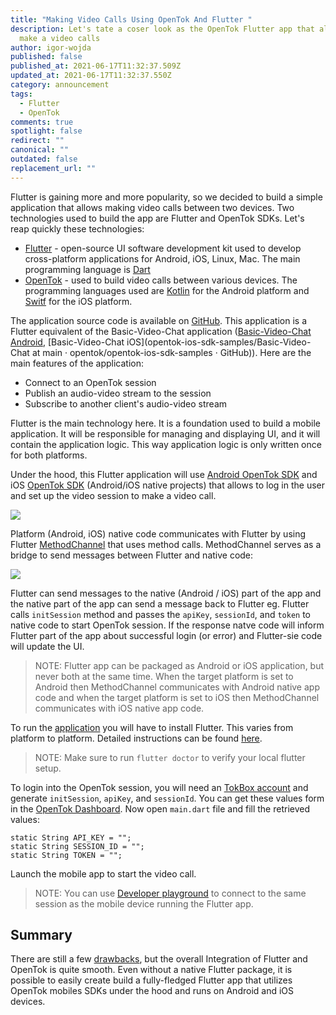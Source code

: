 ```yaml
---
title: "Making Video Calls Using OpenTok And Flutter "
description: Let's tate a coser look as the OpenTok Flutter app that allows to
  make a video calls
author: igor-wojda
published: false
published_at: 2021-06-17T11:32:37.509Z
updated_at: 2021-06-17T11:32:37.550Z
category: announcement
tags:
  - Flutter
  - OpenTok
comments: true
spotlight: false
redirect: ""
canonical: ""
outdated: false
replacement_url: ""
---
```

Flutter is gaining more and more popularity, so we decided to build a simple application that allows making video calls between two devices. Two technologies used to build the app are Flutter and OpenTok SDKs. Let's reap quickly these technologies:

* [Flutter](https://flutter.dev/) - open-source UI software development kit used to develop cross-platform applications for Android, iOS, Linux, Mac. The main programming language is [Dart](https://dart.dev/)
* [OpenTok](https://tokbox.com/developer/sdks/android/) - used to build video calls between various devices. The programming languages used are [Kotlin](https://kotlinlang.org/) for the Android platform and [Switf](https://www.swift.com/) for the iOS platform.

The application source code is available on [GitHub](https://github.com/opentok/opentok-flutter-basic-video-chat). This application is a Flutter equivalent of the Basic-Video-Chat application ([Basic-Video-Chat Android](https://github.com/opentok/opentok-android-sdk-samples/tree/main/Basic-Video-Chat), \[Basic-Video-Chat iOS](opentok-ios-sdk-samples/Basic-Video-Chat at main · opentok/opentok-ios-sdk-samples · GitHub)). Here are the main features of the application:

* Connect to an OpenTok session
* Publish an audio-video stream to the session
* Subscribe to another client's audio-video stream

Flutter is the main technology here. It is a foundation used to build a mobile application. It will be responsible for managing and displaying UI, and it will contain the application logic. This way application logic is only written once for both platforms.

Under the hood, this Flutter application will use [Android OpenTok SDK](https://tokbox.com/developer/sdks/android/) and iOS [OpenTok SDK](https://tokbox.com/developer/sdks/ios/) (Android/iOS native projects) that allows to log in the user and set up the video session to make a video call.  

![](/content/blog/making-video-calls-using-opentok-and-flutter/flutter-application.png)

Platform (Android, iOS) native code communicates with Flutter by using Flutter [MethodChannel](https://api.flutter.dev/flutter/services/MethodChannel-class.html) that uses method calls. MethodChannel serves as a bridge to send messages between Flutter and native code:

![](/content/blog/making-video-calls-using-opentok-and-flutter/flutter-application.png)

Flutter can send messages to the native (Android / iOS) part of the app and the native part of the app can send a message back to Flutter eg. Flutter calls `initSession` method and passes the `apiKey`, `sessionId`, and `token` to native code to start OpenTok session. If the response natve code will inform Flutter part of the app about successful login (or error) and Flutter-sie code will update the UI.

> NOTE: Flutter app can be packaged as Android or iOS application, but never both at the same time. When the target platform is set to Android then MethodChannel communicates with Android native app code and when the target platform is set to iOS then MethodChannel communicates with iOS native app code.

To run the [application](https://github.com/opentok/opentok-flutter-basic-video-chat) you will have to install Flutter. This varies from platform to platform. Detailed instructions can be found [here](https://flutter.dev/docs/get-started/install).

> NOTE: Make sure to run `flutter doctor` to verify your local flutter setup.

To login into the OpenTok session, you will need an [TokBox account](https://tokbox.com/account/#/) and generate `initSession`, `apiKey`, and `sessionId`. You can get these values form in the [OpenTok Dashboard](https://tokbox.com/account/#/). Now open `main.dart` file and fill the retrieved values:

```
static String API_KEY = "";
static String SESSION_ID = "";
static String TOKEN = "";
```

Launch the mobile app to start the video call.

> NOTE: You can use [Developer playground](https://tokbox.com/developer/tools/playground/) to connect to the same session as the mobile device running the Flutter app.

## Summary

There are still a few [drawbacks](https://github.com/opentok/opentok-flutter-basic-video-chat#known-issues), but the overall Integration of Flutter and OpenTok is quite smooth. Even without a native Flutter package, it is possible to easily create build a fully-fledged Flutter app that utilizes OpenTok mobiles SDKs under the hood and runs on Android and iOS devices.